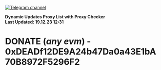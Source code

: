 [![Telegram channel](https://img.shields.io/endpoint?url=https://runkit.io/damiankrawczyk/telegram-badge/branches/master?url=https://t.me/n4z4v0d)](https://t.me/n4z4v0d) 

**Dynamic Updates Proxy List with Proxy Checker**  
**Last Updated: 19.12.23 12:31**

# DONATE (_any evm_) - 0xDEADf12DE9A24b47Da0a43E1bA70B8972F5296F2

